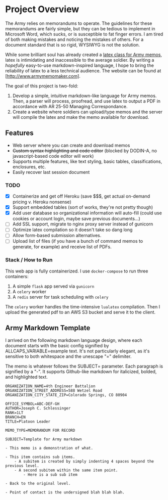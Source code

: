 # Project Overview
The Army relies on memorandums to operate. The guidelines for these memorandums are fairly simple, but they can be tedious to implement in Microsoft Word, which sucks, or is susceptible to fat finger errors. I am tired of both making mistakes and noticing the mistakes of others. For a document standard that is so rigid, WYSIWYG is not the solution.

While some brilliant soul has already created a [latex class for Army memos](https://github.com/glallen01/army-memorandum-class), latex is intimidating and inaccessible to the average soldier. By writing a *hopefully* easy-to-use markdown-inspired language, I hope to bring the reliability of latex to a less technical audience. The website can be found at [http://www.armymemomaker.com]. 

The goal of this project is two-fold:

1. Develop a simple, intuitive markdown-like language for Army memos. Then, a parser will process, proofread, and use latex to output a PDF in accordance with AR 25-50 Managing Correspondance.
2. Create a website where soldiers can upload/type memos and the server will compile the latex and make the memo available for download.

## Features
- Web server where you can create and download memos
- ~~Custom syntax highlighting and code editor~~ (blocked by DODIN-A, no javascript-based code editor will work)
- Supports multiple features, like text styling, basic tables, classifications, enclosures, etc.
- Easily recover last session document


### TODO 
- [x] Containerize and get off Heroku (save $$$, get actual on-demand pricing v. Heroku nonsense)
- [x] Support embedded tables (sort of works, they're not pretty though)
- [x] Add user database so organizational information will auto-fill (could use cookies or account login, maybe save previous documents...)
- [ ] Add SSL support, migrate to nginx proxy server instead of gunicorn
- [ ] Optimize latex compilation so it doesn't take so dang long
- [ ] Allow form-based submission alternatives.
- [ ] Upload list of files (if you have a bunch of command memos to generate, for example) and receive list of PDFs.
  
### Stack / How to Run
This web app is fully containerized. I use ```docker-compose``` to run three containers: 
1. A simple ```flask``` app served via ```gunicorn```
2. A ```celery``` worker
3. A ```redis``` server for task scheduling with ```celery```

The ```celery``` worker handles the time-intensive ```lualatex``` compilation. Then I upload the generated pdf to an AWS S3 bucket and serve it to the client.

## Army Markdown Template
I arrived on the following markdown language design, where each document starts with the basic config signified by ALLCAPS_VARIABLE=example text. It's not particularly elegant, as it's sensitive to both whitespace and the unescape "=" delimiter. 

The memo is whatever follows the SUBJECT= parameter. Each paragraph is signified by a "-". It supports Github-like markdown for italicized, bolded, and highlighted text.

```
ORGANIZATION_NAME=4th Engineer Battalion
ORGANIZATION_STREET_ADDRESS=588 Wetzel Road
ORGANIZATION_CITY_STATE_ZIP=Colorado Springs, CO 80904

OFFICE_SYMBOL=ABC-DEF-GH
AUTHOR=Joseph C. Schlessinger
RANK=1LT
BRANCH=EN
TITLE=Platoon Leader

MEMO_TYPE=MEMORANDUM FOR RECORD

SUBJECT=Template for Army markdown

- This memo is a demonstration of what.

- This item contains sub items.
    - A subitem is created by simply indenting 4 spaces beyond the previous level.
    - A second subitem within the same item point.
        - Here is a sub sub item

- Back to the original level.

- Point of contact is the undersigned blah blah blah.
```
